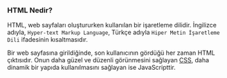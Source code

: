 ### HTML Nedir?

HTML, web sayfaları oluştururken kullanılan bir işaretleme dilidir. İngilizce adıyla, `Hyper-text Markup Language`, Türkçe adıyla `Hiper Metin İşaretleme Dili` ifadesinin kısaltmasıdır.

Bir web sayfasına girildiğinde, son kullanıcının gördüğü her zaman HTML çıktısıdır. Onun daha güzel ve düzenli görünmesini sağlayan [CSS](https://webso.cool/blog/css-nedir), daha dinamik bir yapıda kullanılmasını sağlayan ise JavaScripttir.
